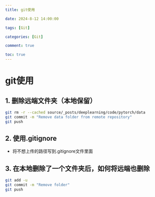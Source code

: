 ```yaml
---
title: git使用

date: 2024-8-12 14:00:00

tags: [Git]

categories: [Git]

comment: true

toc: true
---
```




####



<!--more-->





# git使用



## 1. 删除远端文件夹（本地保留）

```bash
git rm -r --cached source/_posts/deeplearning/code/pytorch/data
git commit -m "Remove data folder from remote repository"
git push
```



## 2. 使用.gitignore

- 将不想上传的路径写到.gitignore文件里面



## 3. 在本地删除了一个文件夹后，如何将远端也删除

```bash
git add -u
git commit -m "Remove folder"
git push
```

